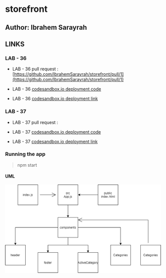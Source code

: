 # storefront

## Author: Ibrahem Sarayrah

## LINKS

### LAB - 36

* LAB - 36 pull request : [https://github.com/IbrahemSarayrah/storefront/pull/1](https://github.com/IbrahemSarayrah/storefront/pull/1)

* LAB - 36 [codesandbox.io deployment code](https://codesandbox.io/s/condescending-allen-xstp4)

* LAB - 36 [codesandbox.io deployment link](https://xstp4.csb.app/)

### LAB - 37

* LAB - 37 pull request : []()

* LAB - 37 [codesandbox.io deployment code]()

* LAB - 37 [codesandbox.io deployment link]()

### Running the app

>
> npm start
>

#### UML

![lab-36](./UML/lab-36.png)
